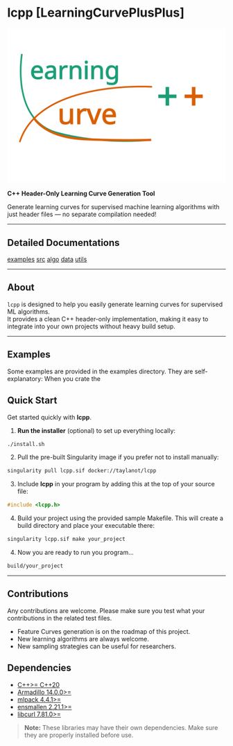 # lcpp [LearningCurvePlusPlus]

![](docs/figures/logo.svg)

**C++ Header-Only Learning Curve Generation Tool**  

Generate learning curves for supervised machine learning algorithms with just header files — no separate compilation needed!  

---

## Detailed Documentations
[examples](docs/examples.md)
[src](docs/src.md)
[algo](docs/algo.md)
[data](docs/data.md)
[utils](docs/utils.md)

---

## About  

`lcpp` is designed to help you easily generate learning curves for supervised ML algorithms.  
It provides a clean C++ header-only implementation, making it easy to integrate into your own projects without heavy build setup.  

---

## Examples 
Some examples are provided in the examples directory. They are self-explanatory: When you crate the 
 
## Quick Start  

Get started quickly with **lcpp**.

1. **Run the installer** (optional) to set up everything locally:
```bash
./install.sh
```
2. Pull the pre-built Singularity image if you prefer not to install manually:
```bash
singularity pull lcpp.sif docker://taylanot/lcpp
```
3. Include **lcpp** in your program by adding this at the top of your source file:
```cpp
#include <lcpp.h>
```

4. Build your project using the provided sample Makefile. This will create a build directory and place your executable there:
```bash
singularity lcpp.sif make your_project
```

4. Now you are ready to run you program...
```bash
build/your_project
```
---

## Contributions

Any contributions are welcome. Please make sure you test what your contributions in the related test files.

- Feature Curves generation is on the roadmap of this project.
- New learning algorithms are always welcome.
- New sampling strategies can be useful for researchers.

## Dependencies

- [C++>= C++20](https://en.cppreference.com/w/cpp/20.html)
- [Armadillo 14.0.0>=](https://arma.sourceforge.net/docs.html)  
- [mlpack 4.4.1>=](https://github.com/shivamshivanshu/mlpack/tree/master)  
- [ensmallen 2.21.1>=](https://github.com/mlpack/ensmallen)  
- [libcurl 7.81.0>=](https://curl.se/libcurl/)

> **Note:** These libraries may have their own dependencies. Make sure they are properly installed before use.  


